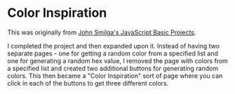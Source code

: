 # Color Inspiration

This was originally from [John Smilga's JavaScript Basic Projects](https://github.com/john-smilga/javascript-basic-projects).

I completed the project and then expanded upon it. Instead of having two separate pages - one for getting a random color from a specified list and one for generating a random hex value, I removed the page with colors from a specified list and created two additional buttons for generating random colors. This then became a "Color Inspiration" sort of page where you can click in each of the buttons to get three different colors.
